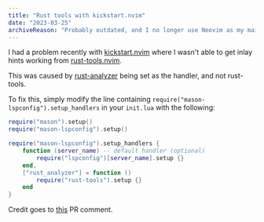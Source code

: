 ```yaml
---
title: "Rust tools with kickstart.nvim"
date: "2023-03-25"
archiveReason: "Probably outdated, and I no longer use Neovim as my main editor."
---
```


I had a problem recently with [kickstart.nvim](https://github.com/nvim-lua/kickstart.nvim) where I wasn't able to get inlay hints working from [rust-tools.nvim](https://github.com/simrat39/rust-tools.nvim).

This was caused by [rust-analyzer](https://github.com/rust-lang/rust-analyzer) being set as the handler, and not rust-tools.

To fix this, simply modify the line containing `require("mason-lspconfig").setup_handlers` in your `init.lua` with the following:

```lua
require("mason").setup()
require("mason-lspconfig").setup()

require("mason-lspconfig").setup_handlers {
    function (server_name) -- default handler (optional)
        require("lspconfig")[server_name].setup {}
    end,
    ["rust_analyzer"] = function ()
        require("rust-tools").setup {}
    end
}
```

Credit goes to [this](https://github.com/nvim-lua/kickstart.nvim/pull/107#issuecomment-1368613366) PR comment.
